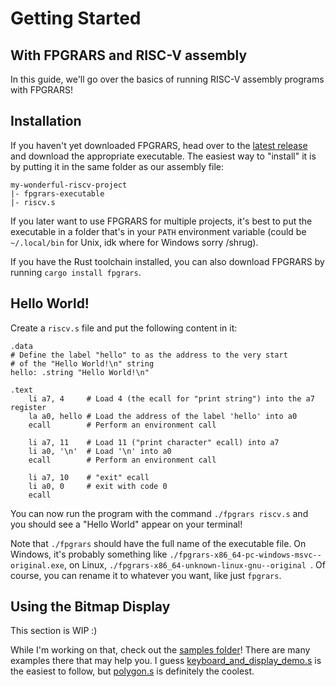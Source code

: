 # Getting Started
## With FPGRARS and RISC-V assembly

In this guide, we'll go over the basics of running RISC-V assembly programs
with FPGRARS!

## Installation
If you haven't yet downloaded FPGRARS, head over to the [latest release](https://github.com/LeoRiether/FPGRARS/releases/latest)
and download the appropriate executable. The easiest way to "install" it is by putting it in the same
folder as our assembly file:

```
my-wonderful-riscv-project
|- fpgrars-executable
|- riscv.s
```

If you later want to use FPGRARS for multiple projects, it's best to put the
executable in a folder that's in your `PATH` environment variable (could be
`~/.local/bin` for Unix, idk where for Windows sorry /shrug).

If you have the Rust toolchain installed, you can also download FPGRARS by
running `cargo install fpgrars`.

## Hello World!

Create a `riscv.s` file and put the following content in it:

```assembly
.data
# Define the label "hello" to as the address to the very start
# of the "Hello World!\n" string 
hello: .string "Hello World!\n"

.text
    li a7, 4     # Load 4 (the ecall for "print string") into the a7 register
    la a0, hello # Load the address of the label 'hello' into a0
    ecall        # Perform an environment call

    li a7, 11    # Load 11 ("print character" ecall) into a7
    li a0, '\n'  # Load '\n' into a0
    ecall        # Perform an environment call

    li a7, 10    # "exit" ecall
    li a0, 0     # exit with code 0 
    ecall
```

You can now run the program with the command `./fpgrars riscv.s` and you should see a "Hello World"
appear on your terminal!

Note that `./fpgrars` should have the full name of the executable file. On Windows, it's probably
something like `./fpgrars-x86_64-pc-windows-msvc--original.exe`, on Linux,
`./fpgrars-x86_64-unknown-linux-gnu--original `. Of course, you can rename it
to whatever you want, like just `fpgrars`.

## Using the Bitmap Display

This section is WIP :) 

While I'm working on that, check out the [samples folder](https://github.com/LeoRiether/FPGRARS/tree/main/samples)!
There are many examples there that may help you. I guess [keyboard_and_display_demo.s](https://github.com/LeoRiether/FPGRARS/blob/main/samples/keyboard_and_display_demo.s)
is the easiest to follow, but [polygon.s](https://github.com/LeoRiether/FPGRARS/blob/main/samples/polygon.s)
is definitely the coolest.

